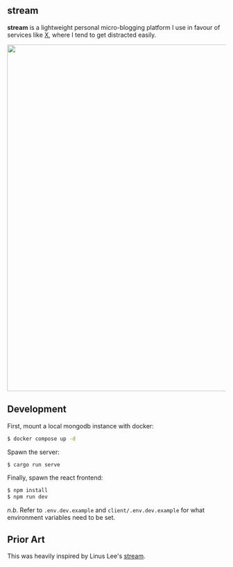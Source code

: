 ## stream

**stream** is a lightweight personal micro-blogging platform I use in favour of
services like [X](https://x.com/), where I tend to get distracted easily.

<div align='center'>
  <img width='800px' src="https://github.com/user-attachments/assets/a6625af5-5bc6-4bb3-8518-d78e8ecb853a"/>
</div>

## Development

First, mount a local mongodb instance with docker:

```bash
$ docker compose up -d
```

Spawn the server:

```bash
$ cargo run serve
```

Finally, spawn the react frontend:

```bash
$ npm install
$ npm run dev
```

_n.b._ Refer to `.env.dev.example` and `client/.env.dev.example` for what
environment variables need to be set.

## Prior Art

This was heavily inspired by Linus Lee's [stream](https://stream.thesephist.com/).
